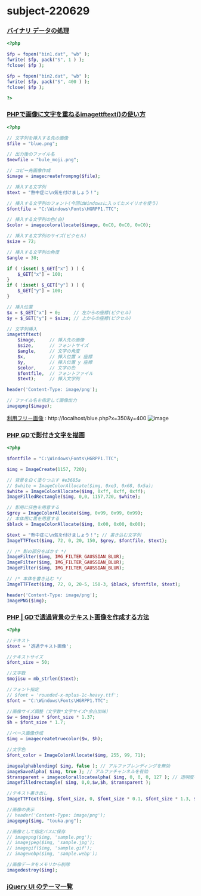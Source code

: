 # subject-220629

### [バイナリ データの処理](https://so-zou.jp/web-app/tech/programming/php/binary/)
```php
<?php

$fp = fopen("bin1.dat", "wb" );
fwrite( $fp, pack("S", 1 ) );
fclose( $fp );

$fp = fopen("bin2.dat", "wb" );
fwrite( $fp, pack("S", 400 ) );
fclose( $fp );

?>
```
### [PHPで画像に文字を重ねるimagettftext()の使い方](https://dev-lib.com/php-image-imagettftext/)
```php
<?php

// 文字列を挿入する先の画像
$file = "blue.png";

// 出力後のファイル名
$newfile = "bule_moji.png";

// コピー先画像作成
$image = imagecreatefrompng($file);

// 挿入する文字列
$text = "熱中症に\n気を付けましょう！";

// 挿入する文字列のフォント(今回はWindowsに入ってたメイリオを使う)
$fontfile = "C:\Windows\Fonts\HGRPP1.TTC";

// 挿入する文字列の色(白)
$color = imagecolorallocate($image, 0xC0, 0xC0, 0xC0);

// 挿入する文字列のサイズ(ピクセル)
$size = 72;

// 挿入する文字列の角度
$angle = 30;

if ( !isset( $_GET["x"] ) ) {
    $_GET["x"] = 100;
}
if ( !isset( $_GET["y"] ) ) {
    $_GET["y"] = 100;
}

// 挿入位置
$x = $_GET["x"] + 0;     // 左からの座標(ピクセル)
$y = $_GET["y"] + $size; // 上からの座標(ピクセル)

// 文字列挿入
imagettftext(
    $image,     // 挿入先の画像
    $size,      // フォントサイズ
    $angle,     // 文字の角度
    $x,         // 挿入位置 x 座標
    $y,         // 挿入位置 y 座標
    $color,     // 文字の色
    $fontfile,  // フォントファイル
    $text);     // 挿入文字列

header('Content-Type: image/png');

// ファイル名を指定して画像出力
imagepng($image);
```
[利用フリー画像](https://sozai-good.com/illust/free-background/cute/29847) : http://localhost/blue.php?x=350&y=400
![image](https://user-images.githubusercontent.com/1501327/176339376-495c0648-45c0-4c6a-9ead-36eb99ec22e6.png)

### [PHP GDで影付き文字を描画](https://www.geekpage.jp/web/php-gd/text-shadow-1.php)
```php
<?php

$fontfile = "C:\Windows\Fonts\HGRPP1.TTC";

$img = ImageCreate(1157, 720);

// 背景を白く塗りつぶす #e3685a
// $white = ImageColorAllocate($img, 0xe3, 0x68, 0x5a);
$white = ImageColorAllocate($img, 0xff, 0xff, 0xff);
ImageFilledRectangle($img, 0,0, 1157,720, $white);

// 影用に灰色を用意する
$grey = ImageColorAllocate($img, 0x99, 0x99, 0x99);
// 本体用に黒を用意する
$black = ImageColorAllocate($img, 0x00, 0x00, 0x00);

$text = "熱中症に\n気を付けましょう！"; // 書き込む文字列
ImageTTFText($img, 72, 0, 20, 150, $grey, $fontfile, $text);

// /* 影の部分をぼかす */
ImageFilter($img, IMG_FILTER_GAUSSIAN_BLUR);
ImageFilter($img, IMG_FILTER_GAUSSIAN_BLUR);
ImageFilter($img, IMG_FILTER_GAUSSIAN_BLUR);

// /* 本体を書き込む */
ImageTTFText($img, 72, 0, 20-5, 150-3, $black, $fontfile, $text);

header('Content-Type: image/png');
ImagePNG($img);

```

### [PHP | GDで透過背景のテキスト画像を作成する方法](https://1-notes.com/php-gd-create-text-image-with-transparent-background/)
```php
<?php

//テキスト
$text = '透過テキスト画像';

//テキストサイズ
$font_size = 50;

//文字数
$mojisu = mb_strlen($text);

//フォント指定
// $font = 'rounded-x-mplus-1c-heavy.ttf';
$font = "C:\Windows\Fonts\HGRPP1.TTC";

//画像サイズ調整（文字数*文字サイズ*余白加味）
$w = $mojisu * $font_size * 1.37;
$h = $font_size * 1.7;

//ベース画像作成
$img = imagecreatetruecolor($w, $h);

//文字色
$font_color = ImageColorAllocate($img, 255, 99, 71);

imagealphablending( $img, false ); // アルファブレンディングを無効
imageSaveAlpha( $img, true ); // アルファチャンネルを有効
$transparent = imagecolorallocatealpha( $img, 0, 0, 0, 127 ); // 透明度を持つ色を作成
imagefilledrectangle( $img, 0,0,$w,$h, $transparent );

//テキスト書き出し
ImageTTFText($img, $font_size, 0, $font_size * 0.1, $font_size * 1.3, $font_color, $font, $text);

//画像の表示
// header('Content-Type: image/png');
imagepng($img, "touka.png");

//画像として指定パスに保存
// imagepng($img, 'sample.png');
// imagejpeg($img, 'sample.jpg');
// imagegif($img, 'sample.gif');
// imagewebp($img, 'sample.webp');

//画像データをメモリから削除
imagedestroy($img);

```




### [jQuery UI のテーマ一覧](https://javascript.programmer-reference.com/jqueryui-theme/)
